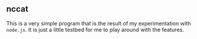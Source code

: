 nccat
-----

This is a very simple program that is the result of my experimentation with
`node.js`. It is just a little testbed for me to play around with the features.
